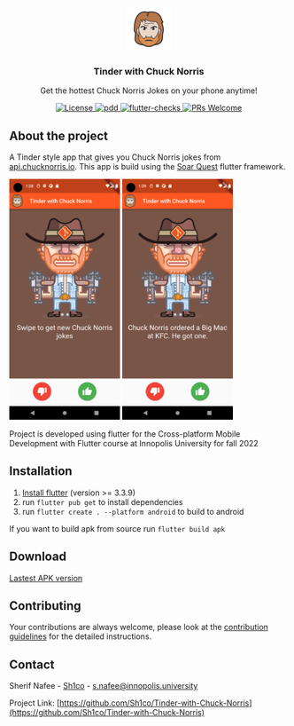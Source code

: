 <!-- PROJECT LOGO -->
<br />
<div align="center">
  <a href="https://github.com/Sh1co/Tinder-with-Chuck-Norris">
    <img src="graphics/chuck-norris-icon.png" alt="Logo" width="80" height="80">
  </a>

  <h3 align="center">Tinder with Chuck Norris</h3>

  <p align="center">
    Get the hottest Chuck Norris Jokes on your phone anytime!
  </p>
</div>

<p align="center">
    <a href="LICENSE">
        <img
          src="https://img.shields.io/badge/license-MIT-blue.svg"
          alt="License"
        />
    </a>
    <a href="https://github.com/goar5670/Tinder-with-Chuck-Norris/actions/workflows/pdd.yml">
        <img
          src="https://github.com/goar5670/Tinder-with-Chuck-Norris/actions/workflows/pdd.yml/badge.svg"
          alt="pdd"
        />
    </a>
    <a href="https://github.com/goar5670/Tinder-with-Chuck-Norris/actions/workflows/flutter-checks.yml">
        <img
          src="https://github.com/goar5670/Tinder-with-Chuck-Norris/actions/workflows/flutter-checks.yml/badge.svg"
          alt="flutter-checks"
        />
    </a>
    <a href="CONTRIBUTING.md">
        <img
          src="https://img.shields.io/badge/PRs-welcome-brightgreen.svg"
          alt="PRs Welcome"
        />
    </a>
</p>

## About the project

A Tinder style app that gives you Chuck Norris jokes from [api.chucknorris.io](https://api.chucknorris.io). This app is build using the [Soar Quest](soar.quest) flutter framework.

<p float="left">
<img src="graphics/Screenshot_1665062916.png" alt="main" style="width:200px;"/>
<img src="graphics/Screenshot_1665062971.png" alt="main with joke" style="width:200px;"/>
</p>

Project is developed using flutter for the Cross-platform Mobile Development with Flutter course at Innopolis University for fall 2022

## Installation
1. [Install flutter](https://docs.flutter.dev/get-started/install) (version >= 3.3.9)
2. run `flutter pub get` to install dependencies
3. run `flutter create . --platform android` to build to android

If you want to build apk from source run `flutter build apk`

## Download

[Lastest APK version](https://github.com/Sh1co/Tinder-with-Chuck-Norris/releases/latest/download/chuck-norris.apk)

## Contributing

Your contributions are always welcome, please look at the [contribution guidelines](CONTRIBUTING.md) for the detailed instructions.

<!-- CONTACT -->
## Contact

Sherif Nafee - [Sh1co](https://github.com/Sh1co) - [s.nafee@innopolis.university](s.nafee@innopolis.university)

Project Link: [https://github.com/Sh1co/Tinder-with-Chuck-Norris](https://github.com/Sh1co/Tinder-with-Chuck-Norris)
